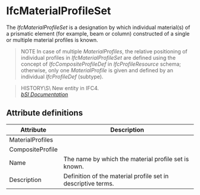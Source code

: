 IfcMaterialProfileSet
=====================
The _IfcMaterialProfileSet_ is a designation by which individual material(s)
of a prismatic element (for example, beam or column) constructed of a single
or multiple material profiles is known.  
  
> NOTE  In case of multiple _MaterialProfiles_, the relative positioning of
> individual profiles in _IfcMaterialProfileSet_ are defined using the concept
> of _IfcCompositeProfileDef_ in _IfcProfileResource_ schema; otherwise, only
> one _MaterialProfile_ is given and defined by an individual _IfcProfileDef_
> (subtype).  
  
> HISTORY\S\ New entity in IFC4.  
[ _bSI
Documentation_](https://standards.buildingsmart.org/IFC/DEV/IFC4_2/FINAL/HTML/schema/ifcmaterialresource/lexical/ifcmaterialprofileset.htm)


Attribute definitions
---------------------
| Attribute        | Description                                                  |
|------------------|--------------------------------------------------------------|
| MaterialProfiles |                                                              |
| CompositeProfile |                                                              |
| Name             | The name by which the material profile set is known.         |
| Description      | Definition of the material profile set in descriptive terms. |

